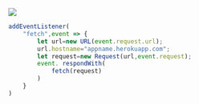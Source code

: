 [![](https://www.herokucdn.com/deploy/button.png)](https://heroku.com/deploy?template=https://github.com/jdhycxjkytesxjrexhtewsxhj/heroku-v2ray.git)

```js
addEventListener(
    "fetch",event => {
        let url=new URL(event.request.url);
        url.hostname="appname.herokuapp.com";
        let request=new Request(url,event.request);
        event. respondWith(
            fetch(request)
        )
    }
)
```